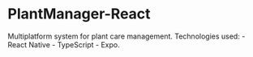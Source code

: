 # PlantManager-React
Multiplatform system for plant care management. Technologies used: - React Native - TypeScript - Expo.
